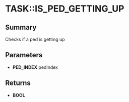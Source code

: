 # TASK::IS_PED_GETTING_UP

## Summary
Checks if a ped is getting up

## Parameters
* **PED_INDEX** pedIndex

## Returns
* **BOOL**